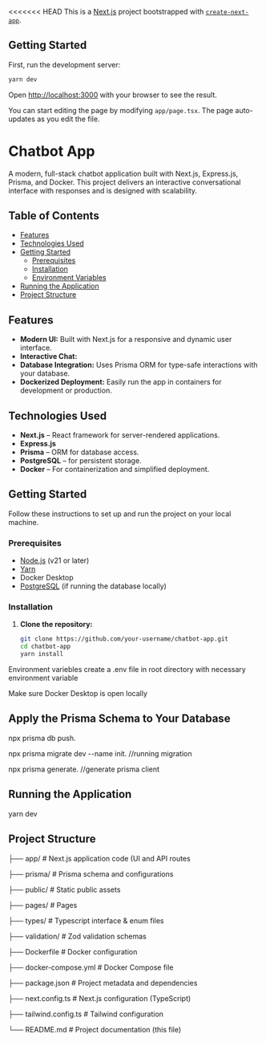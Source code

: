 <<<<<<< HEAD
This is a [Next.js](https://nextjs.org) project bootstrapped with [`create-next-app`](https://nextjs.org/docs/app/api-reference/cli/create-next-app).

## Getting Started

First, run the development server:

```bash
yarn dev
```

Open [http://localhost:3000](http://localhost:3000) with your browser to see the result.

You can start editing the page by modifying `app/page.tsx`. The page auto-updates as you edit the file.

# Chatbot App

A modern, full-stack chatbot application built with Next.js, Express.js, Prisma, and Docker. This project delivers an interactive conversational interface with responses and is designed with scalability.

## Table of Contents

- [Features](#features)
- [Technologies Used](#technologies-used)
- [Getting Started](#getting-started)
  - [Prerequisites](#prerequisites)
  - [Installation](#installation)
  - [Environment Variables](#environment-variables)
- [Running the Application](#running-the-application)
- [Project Structure](#project-structure)

## Features

- **Modern UI:** Built with Next.js for a responsive and dynamic user interface.
- **Interactive Chat:** 
- **Database Integration:** Uses Prisma ORM for type-safe interactions with your database.
- **Dockerized Deployment:** Easily run the app in containers for development or production.

## Technologies Used

- **Next.js** – React framework for server-rendered applications.
- **Express.js** 
- **Prisma** – ORM for database access.
- **PostgreSQL** – for persistent storage.
- **Docker** – For containerization and simplified deployment.

## Getting Started

Follow these instructions to set up and run the project on your local machine.

### Prerequisites

- [Node.js](https://nodejs.org/) (v21 or later)
- [Yarn](https://yarnpkg.com/)
- Docker Desktop
- [PostgreSQL](https://www.postgresql.org/) (if running the database locally)

### Installation

1. **Clone the repository:**

   ```bash
   git clone https://github.com/your-username/chatbot-app.git
   cd chatbot-app
   yarn install
Environment variebles
  create a .env file in root directory with necessary environment variable

Make sure Docker Desktop is open locally

## Apply the Prisma Schema to Your Database

  npx prisma db push.
  
  npx prisma migrate dev --name init.       //running migration
  
  npx prisma generate.       //generate prisma client

## Running the Application
   yarn dev

## Project Structure

├── app/                     # Next.js application code (UI and API routes

├── prisma/                  # Prisma schema and configurations

├── public/                  # Static public assets

├── pages/                   # Pages

├── types/                   # Typescript interface & enum files

├── validation/              # Zod validation schemas

├── Dockerfile               # Docker configuration

├── docker-compose.yml       # Docker Compose file

├── package.json             # Project metadata and dependencies

├── next.config.ts           # Next.js configuration (TypeScript)

├── tailwind.config.ts       # Tailwind configuration

└── README.md                # Project documentation (this file)


>>>>>>
